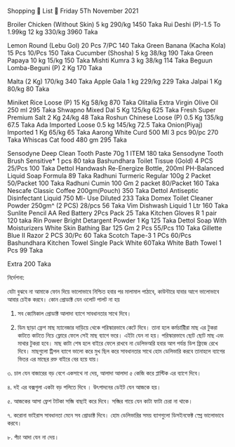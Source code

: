 Shopping 🛒 List 📃 Friday 5Th November 2021

Broiler Chicken (Without Skin) 5 kg 290/kg 1450 Taka
Rui Deshi (P)-1.5 To 1.99kg 12 kg 330/kg 3960 Taka

Lemon Round (Lebu Gol) 20 Pcs 7/PC 140 Taka
Green Banana (Kacha Kola) 15 Pcs 10/Pcs 150 Taka
Cucumber (Shosha) 5 kg 38/kg 190 Taka
Green Papaya 10 kg 15/kg 150 Taka
Mishti Kumra 3 kg 38/kg 114 Taka
Beguun Lomba-Beguni (P) 2 Kg 170 Taka


Malta (2 Kg) 170/kg 340 Taka
Apple Gala 1 kg 229/kg 229 Taka
Jalpai 1 Kg 80/kg 80 Taka

Miniket Rice Loose (P) 15 Kg 58/kg 870 Taka
Olitalia Extra Virgin Olive Oil 250 ml 295 Taka
Shwapno Mixed Dal 5 Kg 125/kg 625 Taka
Fresh Super Premium Salt 2 Kg 24/kg 48 Taka
Roshun Chinese Loose (P) 0.5 Kg 135/kg 67.5 Taka
Ada Imported Loose 0.5 kg 145/kg 72.5 Taka
Onion(Piyaj) Imported 1 Kg 65/kg 65 Taka
Aarong White Curd 500 Ml 3 pcs 90/pc 270 Taka
Whiscas Cat food 480 gm 295 Taka

Sensodyne Deep Clean Tooth Paste 70g 1 ITEM 180 taka
Sensodyne Tooth Brush Sensitive* 1 pcs 80 taka
Bashundhara Toilet Tissue (Gold) 4 PCS 25/Pcs 100 Taka
Dettol Handwash Re-Energize Bottle, 200ml PH-Balanced Liquid Soap Formula 89 Taka
Radhuni Turmeric Regular 100g 2 Packet 50/Packet 100 Taka
Radhuni Cumin 100 Gm 2 packet 80/Packet 160 Taka
Nescafe Classic Coffee 200gm(Pouch) 350 Taka
Dettol Antiseptic Disinfectant Liquid 750 Ml- Use Diluted 233 Taka
Domex Toilet Cleaner Powder 250gm^ (2 PCS) 28/pcs 56 Taka
Vim Dishwash Liquid 1 Ltr 160 Taka
Sunlite Pencil AA Red Battery 2Pcs Pack 25 Taka
Kitchen Gloves R 1 pair 120 taka
Rin Power Bright Detargent Powder 1 Kg 125 Taka
Dettol Soap With Moisturizers White Skin Bathing Bar 125 Gm 2 Pcs 55/Pcs 110 Taka
Gillette Blue II Razor 2 PCS 30/Pc 60 Taka
Scotch Tape-3 1 PCs 60/Pcs
Bashundhara Kitchen Towel Single Pack White 60Taka
White Bath Towel 1 Pcs 99 Taka

Extra 200 Taka

নির্দেশনা:

যেটা বুঝবে না আমাকে ফোন দিয়ে ভালোভাবে নিশ্চিত হবার পর মালামাল পাঠাবে, কাউন্টারে যাবার আগে ভালোভাবে আবার চেইক করবে। কোন প্রোডাক্ট যেন ওলোট পালট না হয়

1. সব ক্যেমিকাল প্রোডাক্ট আলাদা ব্যাগে সাবধানতার সাথে দিবে।

2. ডিম ছাড়া ফ্রেশ মাছ ম্যানেজার দাড়িয়ে থেকে পরিস্কারভাবে কেটে দিবে। তানা হলে কর্মচারীিরা মাছ এর টুকরা কাটতে কাটতে নিচে ফ্লোরে ফেলে সেই মাছ ব্যাগে ভরে। এইটা যেন না হয়। পরিস্কারভাবে ছোট ছোট মাছ এবং মাথার টুকরা হবে। মাছ কাটা শেষ হলে বাইরে ফেলে রাখবে না ডেলিভঅরি হবার আগ পর্যন্ত ডিপ ফ্রিজে রেখে দিবে। মাছগুলো ট্রিপল ব্যাগে ভালো করে মুখ ছিল করে সাবধানতার সাথে হোম ডেলিভারি করবে তানাহলে ব্যাগের ভিতর এর মাছের রক্ত বাইরে বের হয়ে যায়।

৩. চাল যেন বাজারের বড় বেগে একসাথে না দেয়, আলাদা আলাদা ৫ কেজি করে প্লাস্টিক এর ব্যাগে দিবে।

৪. দই এর বক্সগুলা একটা বড় পলিতে দিবে । উৎপাদনের ডেইট যেন আজকে হয়।

৫. আজকের আসা ফ্রেশ টাটকা সব্জি বাছাই করে দিবে। সব্জির গায়ে যেন কাটা ফাটা চেরা না থাকে।


৭. করোনা ভাইরাস সাবধানতা মেনে সব প্রোডাক্ট দিবে। হোম ডেলিভারির সময় ব্যাগগুলো ডিসইনফেক্ট স্প্রে ভালোভাবে করবে।

৮. পঁচা আদা যেন না দেয়।
